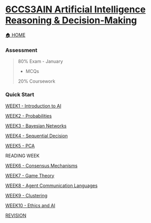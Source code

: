 # [6CCS3AIN Artificial Intelligence Reasoning & Decision-Making](https://keats.kcl.ac.uk/course/view.php?id=119840)
[🏠 HOME](README.md)

### Assessment 
> 80% Exam - January
> - MCQs
> 
> 20% Coursework
> 

### Quick Start
[WEEK1 - Introduction to AI](year3/6ccs3ain/w1.md)

[WEEK2 - Probabilities](year3/6ccs3ain/w2.md)

[WEEK3 - Bayesian Networks](year3/6ccs3ain/w3.md)

[WEEK4 - Sequential Decision](year3/6ccs3ain/w4.md)

[WEEK5 - PCA](year3/6ccs3ain/w5.md)

READING WEEK

[WEEK6 - Consensus Mechanisms](year3/6ccs3ain/w6.md)

[WEEK7 - Game Theory](year3/6ccs3ain/w7.md)

[WEEK8 - Agent Communication Languages](year3/6ccs3ain/w8.md)

[WEEK9 - Clustering](year3/6ccs3ain/w9.md)

[WEEK10 - Ethics and AI](year3/6ccs3ain/w10.md)

[REVISION](year3/6ccs3ain/re.md)